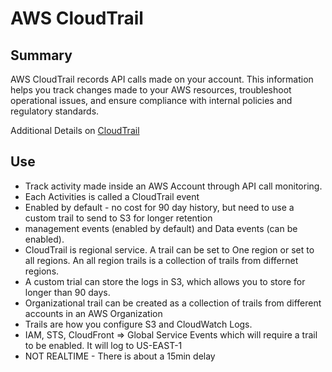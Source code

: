 # AWS CloudTrail

## Summary

AWS CloudTrail records API calls made on your account. This information helps you track changes made to your AWS resources, troubleshoot operational issues, and ensure compliance with internal policies and regulatory standards.

Additional Details on [CloudTrail](https://docs.aws.amazon.com/awscloudtrail/latest/userguide/cloudtrail-user-guide.html)

## Use

- Track activity made inside an AWS Account through API call monitoring.
- Each Activities is called a CloudTrail event
- Enabled by default - no cost for 90 day history, but need to use a custom trail to send to S3 for longer retention
- management events (enabled by default) and Data events (can be enabled).
- CloudTrail is  regional service. A trail can be set to One region or set to all regions. An all region trails is a collection of trails from differnet regions.
- A custom trial can store the logs in S3, which allows you to store for longer than 90 days.
- Organizational trail can be created as a collection of trails from different accounts in an AWS Organization
- Trails are how you configure S3 and CloudWatch Logs.
- IAM, STS, CloudFront => Global Service Events which will require a trail to be enabled. It will log to US-EAST-1
- NOT REALTIME - There is about a 15min delay

